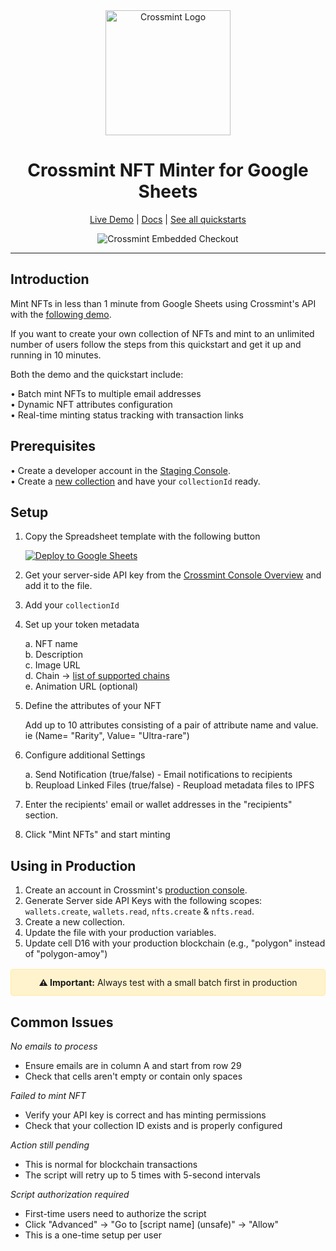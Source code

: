 <div align="center">

<img src="https://tan-odd-galliform-276.mypinata.cloud/ipfs/bafkreiehkgtumzfwi4zkdnhanmth6vpejqa2lsxk3teuu25csyeelv42bu" alt="Crossmint Logo" width="200">

# Crossmint NFT Minter for Google Sheets

[Live Demo](https://docs.google.com/spreadsheets/d/1HRgXotJTJ_ojE3RcgV9uzY0ya51YoSPDbEFarRPjMAc/edit?gid=0#gid=0) | [Docs](https://docs.crossmint.com/minting/introduction) | [See all quickstarts](https://www.crossmint.com/quickstarts)

![Crossmint Embedded Checkout](https://tan-odd-galliform-276.mypinata.cloud/ipfs/bafybeieizns63wosfik3rhorni5ghg2t3ctcorkjhdthcxndc6sjffxsxe)

</div>

---

## Introduction

Mint NFTs in less than 1 minute from Google Sheets using Crossmint's API with the [following demo](https://docs.google.com/spreadsheets/d/1HRgXotJTJ_ojE3RcgV9uzY0ya51YoSPDbEFarRPjMAc/edit?gid=0#gid=0).

If you want to create your own collection of NFTs and mint to an unlimited number of users follow the steps from this quickstart and get it up and running in 10 minutes.

Both the demo and the quickstart include: 

• Batch mint NFTs to multiple email addresses  
• Dynamic NFT attributes configuration  
• Real-time minting status tracking with transaction links  


## Prerequisites

• Create a developer account in the [Staging Console](https://staging.crossmint.com).  
• Create a [new collection](https://docs.crossmint.com/payments/guides/create-collection) and have your `collectionId` ready.  


## Setup

1. Copy the Spreadsheet template with the following button

   <a href="https://docs.google.com/spreadsheets/d/174WtEdkiDY1woPfUv0l_QdllaXUp0mWQj1-KTjsNhbQ/copy">
     <img src="https://img.shields.io/badge/Deploy%20to-Google%20Sheets-34A853?style=for-the-badge&logo=googlesheets&logoColor=white" alt="Deploy to Google Sheets">
   </a>

2. Get your server-side API key from the [Crossmint Console Overview](https://staging.crossmint.com/console/overview) and add it to the file.

3. Add your `collectionId`

4. Set up your token metadata

   a. NFT name  
   b. Description  
   c. Image URL  
   d. Chain -> [list of supported chains](https://docs.crossmint.com/introduction/supported-chains)  
   e. Animation URL (optional)

5. Define the attributes of your NFT

   Add up to 10 attributes consisting of a pair of attribute name and value. ie (Name= "Rarity", Value= "Ultra-rare")

6. Configure additional Settings

   a. Send Notification (true/false) - Email notifications to recipients  
   b. Reupload Linked Files (true/false) - Reupload metadata files to IPFS

7. Enter the recipients' email or wallet addresses in the "recipients" section.

8. Click "Mint NFTs" and start minting

## Using in Production


1. Create an account in Crossmint's [production console](https://www.crossmint.com/signin?callbackUrl=/console).
2. Generate Server side API Keys with the following scopes: `wallets.create`, `wallets.read`, `nfts.create` & `nfts.read`.
3. Create a new collection.
4. Update the file with your production variables.
4. Update cell D16 with your production blockchain (e.g., "polygon" instead of "polygon-amoy")

<div align="center" style="background-color: #fff3cd; border: 1px solid #ffeaa7; border-radius: 4px; padding: 12px; margin: 16px 0;">
<strong>⚠️ Important:</strong> Always test with a small batch first in production
</div>



## Common Issues

*No emails to process*
- Ensure emails are in column A and start from row 29
- Check that cells aren't empty or contain only spaces

*Failed to mint NFT*
- Verify your API key is correct and has minting permissions
- Check that your collection ID exists and is properly configured

*Action still pending*
- This is normal for blockchain transactions
- The script will retry up to 5 times with 5-second intervals

*Script authorization required*
- First-time users need to authorize the script
- Click "Advanced" → "Go to [script name] (unsafe)" → "Allow"
- This is a one-time setup per user